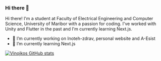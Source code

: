 ### Hi there 👋
Hi there! I'm a student at Faculty of Electrical Engineering and Computer Science, University of Maribor with a passion for coding. I've worked with Unity and Flutter in the past and I'm currently learning Next.js.

- 🔭 I’m currently working on Inoteh-zdrav, personal website and A-Esist
- 🌱 I’m currently learning Next.js


[![Vinojkos GitHub stats](https://github-readme-stats.vercel.app/api?username=vinojko&count_private=true&include_all_commits=true)](https://github.com/vinojko/github-readme-stats)


<!--
**vinojko/vinojko** is a ✨ _special_ ✨ repository because its `README.md` (this file) appears on your GitHub profile.

Here are some ideas to get you started:

- 🔭 I’m currently working on ...
- 🌱 I’m currently learning ...
- 👯 I’m looking to collaborate on ...
- 🤔 I’m looking for help with ...
- 💬 Ask me about ...
- 📫 How to reach me: ...
- 😄 Pronouns: ...
- ⚡ Fun fact: ...
-->

